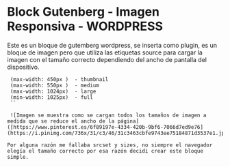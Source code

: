 # Block Gutenberg  - Imagen Responsiva  -  WORDPRESS
Este es un bloque de gutemberg wordpress, se inserta como plugin, es un bloque de imagen pero que utiliza las etiquetas source para cargar la imagen con el 
tamaño correcto dependiendo del ancho de pantalla del dispositivo.

```
 (max-width: 450px )  - thumbnail
 (max-width: 550px )  - medium
 (max-width: 1024px)  - large
 (min-width: 1025px)  - full
 ``

 ![Imagen se muestra como se cargan todos los tamaños de imagen a medida que se reduce el ancho de la página]([https://www.pinterest.es/6f89197e-4334-420b-9bf6-7066d7ed9e76](https://i.pinimg.com/736x/31/c3/46/31c3463cbfe9743ee75184871d3537e1.jpg))

Por alguna razón me fallaba srcset y sizes, no siempre el navegador elegía el tamaño correcto por esa razón decidi crear este bloque simple.
